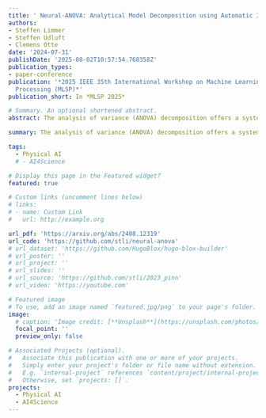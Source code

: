 ```yaml
---
title: ' Neural-ANOVA: Analytical Model Decomposition using Automatic Integration '
authors:
- Steffen Limmer
- Steffen Udluft
- Clemens Otte
date: '2024-07-31'
publishDate: '2025-08-02T10:57:54.768358Z'
publication_types:
- paper-conference
publication: '*2025 IEEE 35th International Workshop on Machine Learning for Signal
  Processing (MLSP)*'
publication_short: In *MLSP 2025*

# Summary. An optional shortened abstract.
abstract: The analysis of variance (ANOVA) decomposition offers a systematic method to understand the interaction effects that contribute to a specific decision output. In this paper we introduce Neural-ANOVA, an approach to decompose neural networks into the sum of lower-order models using the functional ANOVA decomposition. Our approach formulates a learning problem, which enables fast analytical evaluation of integrals over subspaces that appear in the calculation of the ANOVA decomposition. Finally, we conduct numerical experiments to provide insights into the approximation properties compared to other regression approaches from the literature. 

summary: The analysis of variance (ANOVA) decomposition offers a systematic method to understand the interaction effects that contribute to a specific decision output. In this paper we introduce Neural-ANOVA, an approach to decompose neural networks into the sum of lower-order models using the functional ANOVA decomposition. Our approach formulates a learning problem, which enables fast analytical evaluation of integrals over subspaces that appear in the calculation of the ANOVA decomposition. Finally, we conduct numerical experiments to provide insights into the approximation properties compared to other regression approaches from the literature. 

tags:
  - Physical AI
  # - AI4Science

# Display this page in the Featured widget?
featured: true

# Custom links (uncomment lines below)
# links:
# - name: Custom Link
#   url: http://example.org

url_pdf: 'https://arxiv.org/abs/2408.12319'
url_code: 'https://github.com/stli/neural-anova'
# url_dataset: 'https://github.com/HugoBlox/hugo-blox-builder'
# url_poster: ''
# url_project: ''
# url_slides: ''
# url_source: 'https://github.com/stli/2023_pinn'
# url_video: 'https://youtube.com'

# Featured image
# To use, add an image named `featured.jpg/png` to your page's folder.
image:
  # caption: 'Image credit: [**Unsplash**](https://unsplash.com/photos/pLCdAaMFLTE)'
  focal_point: ''
  preview_only: false

# Associated Projects (optional).
#   Associate this publication with one or more of your projects.
#   Simply enter your project's folder or file name without extension.
#   E.g. `internal-project` references `content/project/internal-project/index.md`.
#   Otherwise, set `projects: []`.
projects:
  - Physical AI
  - AI4Science
---
```

